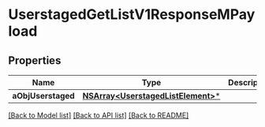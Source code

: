 # UserstagedGetListV1ResponseMPayload

## Properties
Name | Type | Description | Notes
------------ | ------------- | ------------- | -------------
**aObjUserstaged** | [**NSArray&lt;UserstagedListElement&gt;***](UserstagedListElement.md) |  | 

[[Back to Model list]](../README.md#documentation-for-models) [[Back to API list]](../README.md#documentation-for-api-endpoints) [[Back to README]](../README.md)


